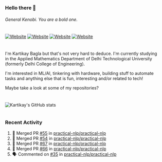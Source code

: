 ### Hello there 👋
###### General Kenobi. You are a bold one.

#
[![Website](https://img.shields.io/website?label=kartikaybagla.com&style=flat-square&url=https%3A%2F%2Fkartikaybagla.com)](https://kartikaybagla.com)
[![Website](https://img.shields.io/website?label=itwasthe.management&style=flat-square&url=https%3A%2F%2Fitwasthe.management)](https://itwasthe.management)
[![Website](https://img.shields.io/website?label=coordinate.bond&style=flat-square&url=https%3A%2F%2Fcoordinate.bond)](https://coordinate.bond)
[![Website](https://img.shields.io/website?label=glugg.in&style=flat-square&url=https%3A%2F%2Fglugg.in)](https://glugg.in)
#

I'm Kartikay Bagla but that's not very hard to deduce. I'm currently studying in the Applied Mathematics Department of Delhi Technological University (formerly Delhi College of Engineering).

I'm interested in ML/AI, tinkering with hardware, building stuff to automate tasks and anything else that is fun, interesting and/or related to tech!

Maybe take a look at some of my repositories?

#
![Kartikay's GitHub stats](https://github-readme-stats.vercel.app/api?username=kartikay-bagla&count_private=true&show_icons=true&theme=radical)
#


### Recent Activity
<!--START_SECTION:activity-->
1. 🎉 Merged PR [#55](https://github.com/practical-nlp/practical-nlp/pull/55) in [practical-nlp/practical-nlp](https://github.com/practical-nlp/practical-nlp)
2. 🎉 Merged PR [#54](https://github.com/practical-nlp/practical-nlp/pull/54) in [practical-nlp/practical-nlp](https://github.com/practical-nlp/practical-nlp)
3. 🎉 Merged PR [#67](https://github.com/practical-nlp/practical-nlp/pull/67) in [practical-nlp/practical-nlp](https://github.com/practical-nlp/practical-nlp)
4. 🎉 Merged PR [#66](https://github.com/practical-nlp/practical-nlp/pull/66) in [practical-nlp/practical-nlp](https://github.com/practical-nlp/practical-nlp)
5. 🗣 Commented on [#35](https://github.com/practical-nlp/practical-nlp/issues/35) in [practical-nlp/practical-nlp](https://github.com/practical-nlp/practical-nlp)
<!--END_SECTION:activity-->